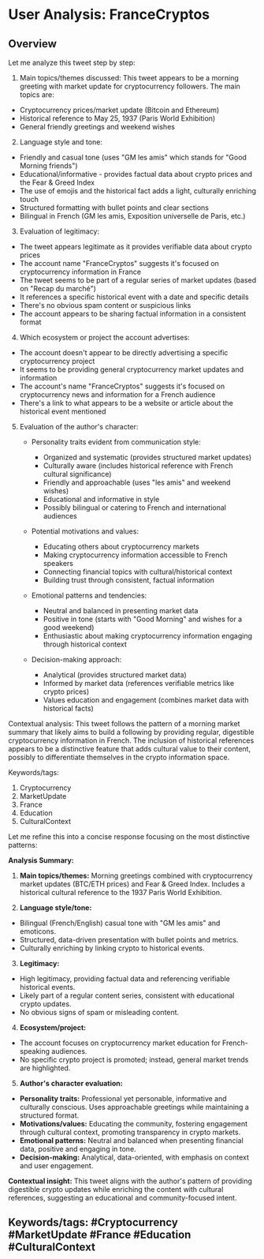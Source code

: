 # User Analysis: FranceCryptos

## Overview

<think>
Let me analyze this tweet step by step:

1. Main topics/themes discussed:
This tweet appears to be a morning greeting with market update for cryptocurrency followers. The main topics are:
- Cryptocurrency prices/market update (Bitcoin and Ethereum)
- Historical reference to May 25, 1937 (Paris World Exhibition)
- General friendly greetings and weekend wishes

2. Language style and tone:
- Friendly and casual tone (uses "GM les amis" which stands for "Good Morning friends")
- Educational/informative - provides factual data about crypto prices and the Fear & Greed Index
- The use of emojis and the historical fact adds a light, culturally enriching touch
- Structured formatting with bullet points and clear sections
- Bilingual in French (GM les amis, Exposition universelle de Paris, etc.)

3. Evaluation of legitimacy:
- The tweet appears legitimate as it provides verifiable data about crypto prices
- The account name "FranceCryptos" suggests it's focused on cryptocurrency information in France
- The tweet seems to be part of a regular series of market updates (based on "Recap du marché")
- It references a specific historical event with a date and specific details
- There's no obvious spam content or suspicious links
- The account appears to be sharing factual information in a consistent format

4. Which ecosystem or project the account advertises:
- The account doesn't appear to be directly advertising a specific cryptocurrency project
- It seems to be providing general cryptocurrency market updates and information
- The account's name "FranceCryptos" suggests it's focused on cryptocurrency news and information for a French audience
- There's a link to what appears to be a website or article about the historical event mentioned

5. Evaluation of the author's character:
   - Personality traits evident from communication style:
     - Organized and systematic (provides structured market updates)
     - Culturally aware (includes historical reference with French cultural significance)
     - Friendly and approachable (uses "les amis" and weekend wishes)
     - Educational and informative in style
     - Possibly bilingual or catering to French and international audiences

   - Potential motivations and values:
     - Educating others about cryptocurrency markets
     - Making cryptocurrency information accessible to French speakers
     - Connecting financial topics with cultural/historical context
     - Building trust through consistent, factual information

   - Emotional patterns and tendencies:
     - Neutral and balanced in presenting market data
     - Positive in tone (starts with "Good Morning" and wishes for a good weekend)
     - Enthusiastic about making cryptocurrency information engaging through historical context

   - Decision-making approach:
     - Analytical (provides structured market data)
     - Informed by market data (references verifiable metrics like crypto prices)
     - Values education and engagement (combines market data with historical facts)

Contextual analysis:
This tweet follows the pattern of a morning market summary that likely aims to build a following by providing regular, digestible cryptocurrency information in French. The inclusion of historical references appears to be a distinctive feature that adds cultural value to their content, possibly to differentiate themselves in the crypto information space.

Keywords/tags:
1. Cryptocurrency
2. MarketUpdate
3. France
4. Education
5. CulturalContext

Let me refine this into a concise response focusing on the most distinctive patterns:
</think>

**Analysis Summary:**

1. **Main topics/themes:** Morning greetings combined with cryptocurrency market updates (BTC/ETH prices) and Fear & Greed Index. Includes a historical cultural reference to the 1937 Paris World Exhibition.

2. **Language style/tone:** 
- Bilingual (French/English) casual tone with "GM les amis" and emoticons.
- Structured, data-driven presentation with bullet points and metrics.
- Culturally enriching by linking crypto to historical events.

3. **Legitimacy:** 
- High legitimacy, providing factual data and referencing verifiable historical events.
- Likely part of a regular content series, consistent with educational crypto updates.
- No obvious signs of spam or misleading content.

4. **Ecosystem/project:** 
- The account focuses on cryptocurrency market education for French-speaking audiences.
- No specific crypto project is promoted; instead, general market trends are highlighted.

5. **Author's character evaluation:** 
- **Personality traits:** Professional yet personable, informative and culturally conscious. Uses approachable greetings while maintaining a structured format.
- **Motivations/values:** Educating the community, fostering engagement through cultural context, promoting transparency in crypto markets.
- **Emotional patterns:** Neutral and balanced when presenting financial data, positive and engaging in tone.
- **Decision-making:** Analytical, data-oriented, with emphasis on context and user engagement.

**Contextual insight:** This tweet aligns with the author's pattern of providing digestible crypto updates while enriching the content with cultural references, suggesting an educational and community-focused intent.

**Keywords/tags:** #Cryptocurrency #MarketUpdate #France #Education #CulturalContext
---
